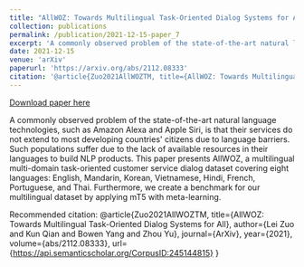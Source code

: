 ```yaml
---
title: "AllWOZ: Towards Multilingual Task-Oriented Dialog Systems for All"
collection: publications
permalink: /publication/2021-12-15-paper_7
excerpt: 'A commonly observed problem of the state-of-the-art natural language technologies, such as Amazon Alexa and Apple Siri, is that their services do not extend to most developing countries&apos; citizens due to language barriers. Such populations suffer due to the lack of available resources in their languages to build NLP products. This paper presents AllWOZ, a multilingual multi-domain task-oriented customer service dialog dataset covering eight languages: English, Mandarin, Korean, Vietnamese, Hindi, French, Portuguese, and Thai. Furthermore, we create a benchmark for our multilingual dataset by applying mT5 with meta-learning.'
date: 2021-12-15
venue: 'arXiv'
paperurl: 'https://arxiv.org/abs/2112.08333'
citation: '@article{Zuo2021AllWOZTM, title={AllWOZ: Towards Multilingual Task-Oriented Dialog Systems for All}, author={Lei Zuo and Kun Qian and Bowen Yang and Zhou Yu}, journal={ArXiv}, year={2021}, volume={abs/2112.08333}, url={https://api.semanticscholar.org/CorpusID:245144815} }'
---
```


<a href='https://arxiv.org/abs/2112.08333'>Download paper here</a>

A commonly observed problem of the state-of-the-art natural language technologies, such as Amazon Alexa and Apple Siri, is that their services do not extend to most developing countries&apos; citizens due to language barriers. Such populations suffer due to the lack of available resources in their languages to build NLP products. This paper presents AllWOZ, a multilingual multi-domain task-oriented customer service dialog dataset covering eight languages: English, Mandarin, Korean, Vietnamese, Hindi, French, Portuguese, and Thai. Furthermore, we create a benchmark for our multilingual dataset by applying mT5 with meta-learning.

Recommended citation: @article{Zuo2021AllWOZTM, title={AllWOZ: Towards Multilingual Task-Oriented Dialog Systems for All}, author={Lei Zuo and Kun Qian and Bowen Yang and Zhou Yu}, journal={ArXiv}, year={2021}, volume={abs/2112.08333}, url={https://api.semanticscholar.org/CorpusID:245144815} }